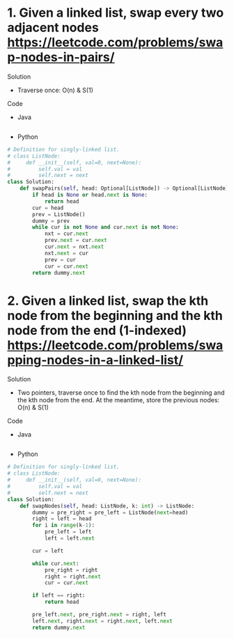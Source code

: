 # 1. Given a linked list, swap every two adjacent nodes https://leetcode.com/problems/swap-nodes-in-pairs/

Solution

- Traverse once: O(n) & S(1)

Code

- Java

```java

```

- Python

```python
# Definition for singly-linked list.
# class ListNode:
#     def __init__(self, val=0, next=None):
#         self.val = val
#         self.next = next
class Solution:
    def swapPairs(self, head: Optional[ListNode]) -> Optional[ListNode]:
        if head is None or head.next is None:
            return head
        cur = head
        prev = ListNode()
        dummy = prev
        while cur is not None and cur.next is not None:
            nxt = cur.next
            prev.next = cur.next
            cur.next = nxt.next
            nxt.next = cur
            prev = cur
            cur = cur.next
        return dummy.next
```

# 2. Given a linked list, swap the kth node from the beginning and the kth node from the end (1-indexed) https://leetcode.com/problems/swapping-nodes-in-a-linked-list/

Solution

- Two pointers, traverse once to find the kth node from the beginning and the kth node from the end. At the meantime, store the previous nodes: O(n) & S(1)

Code

- Java

```java

```

- Python

```python
# Definition for singly-linked list.
# class ListNode:
#     def __init__(self, val=0, next=None):
#         self.val = val
#         self.next = next
class Solution:
    def swapNodes(self, head: ListNode, k: int) -> ListNode:
        dummy = pre_right = pre_left = ListNode(next=head)
        right = left = head
        for i in range(k-1):
            pre_left = left
            left = left.next

        cur = left

        while cur.next:
            pre_right = right
            right = right.next
            cur = cur.next

        if left == right:
            return head

        pre_left.next, pre_right.next = right, left
        left.next, right.next = right.next, left.next
        return dummy.next 
```

